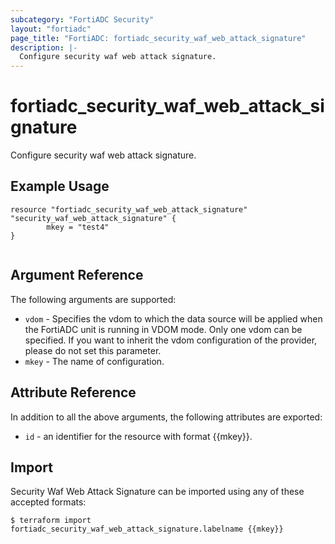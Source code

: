 ```yaml
---
subcategory: "FortiADC Security"
layout: "fortiadc"
page_title: "FortiADC: fortiadc_security_waf_web_attack_signature"
description: |-
  Configure security waf web attack signature.
---
```


# fortiadc_security_waf_web_attack_signature
Configure security waf web attack signature.

## Example Usage
```hcl
resource "fortiadc_security_waf_web_attack_signature" "security_waf_web_attack_signature" {
        mkey = "test4"
}


```

## Argument Reference

The following arguments are supported:

* `vdom` - Specifies the vdom to which the data source will be applied when the FortiADC unit is running in VDOM mode. Only one vdom can be specified. If you want to inherit the vdom configuration of the provider, please do not set this parameter.
* `mkey` - The name of configuration.


## Attribute Reference

In addition to all the above arguments, the following attributes are exported:
* `id` - an identifier for the resource with format {{mkey}}.

## Import
 Security Waf Web Attack Signature can be imported using any of these accepted formats:
```
$ terraform import fortiadc_security_waf_web_attack_signature.labelname {{mkey}}
```
